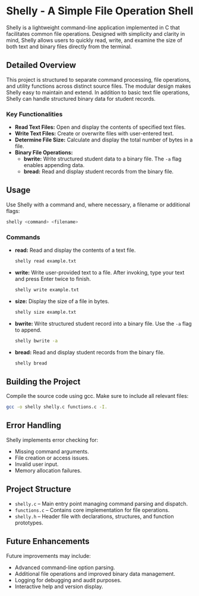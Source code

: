 # Shelly - A Simple File Operation Shell

Shelly is a lightweight command-line application implemented in C that facilitates common file operations. Designed with simplicity and clarity in mind, Shelly allows users to quickly read, write, and examine the size of both text and binary files directly from the terminal.

## Detailed Overview

This project is structured to separate command processing, file operations, and utility functions across distinct source files. The modular design makes Shelly easy to maintain and extend. In addition to basic text file operations, Shelly can handle structured binary data for student records.

### Key Functionalities

- **Read Text Files:** Open and display the contents of specified text files.
- **Write Text Files:** Create or overwrite files with user-entered text.
- **Determine File Size:** Calculate and display the total number of bytes in a file.
- **Binary File Operations:** 
  - **bwrite:** Write structured student data to a binary file. The `-a` flag enables appending data.
  - **bread:** Read and display student records from the binary file.

## Usage

Use Shelly with a command and, where necessary, a filename or additional flags:
```bash
shelly <command> <filename>
```

### Commands

- **read:** Read and display the contents of a text file.
  ```bash
  shelly read example.txt
  ```
- **write:** Write user-provided text to a file. After invoking, type your text and press Enter twice to finish.
  ```bash
  shelly write example.txt
  ```
- **size:** Display the size of a file in bytes.
  ```bash
  shelly size example.txt
  ```
- **bwrite:** Write structured student record into a binary file. Use the `-a` flag to append.
  ```bash
  shelly bwrite -a
  ```
- **bread:** Read and display student records from the binary file.
  ```bash
  shelly bread
  ```

## Building the Project

Compile the source code using gcc. Make sure to include all relevant files:
```bash
gcc -o shelly shelly.c functions.c -I.
```

## Error Handling

Shelly implements error checking for:
- Missing command arguments.
- File creation or access issues.
- Invalid user input.
- Memory allocation failures.

## Project Structure

- `shelly.c` – Main entry point managing command parsing and dispatch.
- `functions.c` – Contains core implementation for file operations.
- `shelly.h` – Header file with declarations, structures, and function prototypes.

## Future Enhancements

Future improvements may include:
- Advanced command-line option parsing.
- Additional file operations and improved binary data management.
- Logging for debugging and audit purposes.
- Interactive help and version display.
